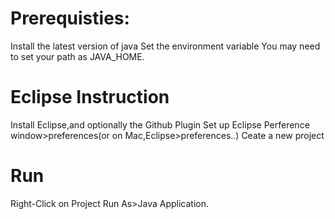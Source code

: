 # Prerequisties:
 Install the latest version of java 
 Set the environment variable
 You may need to set your path as JAVA_HOME.
 # Eclipse Instruction
 Install Eclipse,and optionally the Github Plugin
 Set up Eclipse Perference
 window>preferences(or on Mac,Eclipse>preferences..)
 Ceate a new project
 # Run
 Right-Click on Project
 Run As>Java Application.

